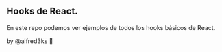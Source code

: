 ## Hooks de React.

En este repo podemos ver ejemplos de todos los hooks básicos de React.

by @alfred3ks 🦅
